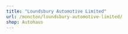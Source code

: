 ```yaml
---
title: "Loundsbury Automotive Limited"
url: /moncton/loundsbury-automotive-limited/
shop: Autohaus
---
```


